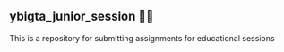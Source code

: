 ## ybigta_junior_session 👩‍💻
This is a repository for submitting assignments for educational sessions
